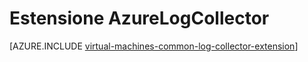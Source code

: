 <properties
   pageTitle="Estensione della macchina virtuale AzureLogCollector | Microsoft Azure"
   description="Descrive l'estensione della macchina virtuale AzureLogCollector, che raccoglie tutti i file di log e li raggruppa in un'unica posizione nel servizio di archiviazione di Azure."
   services="virtual-machines-linux"
   documentationCenter="virtual-machines"
   authors="squillace"
   manager="timlt"
   editor=""/>

<tags
   ms.service="virtual-machines-linux"
   ms.devlang="powershell"
   ms.topic="article"
   ms.tgt_pltfrm="vm-linux"
   ms.workload="infrastructure"
   ms.date="05/26/2016"
   ms.author="rasquill"/>

# Estensione AzureLogCollector



[AZURE.INCLUDE [virtual-machines-common-log-collector-extension](../../includes/virtual-machines-common-log-collector-extension.md)]

<!---HONumber=AcomDC_0601_2016-->